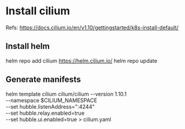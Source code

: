 # Install cilium

Refs: https://docs.cilium.io/en/v1.10/gettingstarted/k8s-install-default/

## Install helm

helm repo add cilium https://helm.cilium.io/
helm repo update

## Generate manifests

helm template cilium cilium/cilium --version 1.10.1 \
   --namespace $CILIUM_NAMESPACE \
   --set hubble.listenAddress=":4244" \
   --set hubble.relay.enabled=true \
   --set hubble.ui.enabled=true > cilium.yaml

